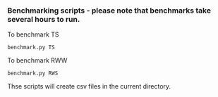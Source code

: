 ### Benchmarking scripts - please note that benchmarks take several hours to run. 

To benchmark TS
```shell
benchmark.py TS
```    

To benchmark RWW
```shell
benchmark.py RWS
```

Thse scripts will create csv files in the current directory.



